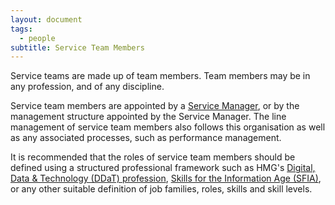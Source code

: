 ```yaml
---
layout: document
tags:
  - people
subtitle: Service Team Members
---
```


Service teams are made up of team members. Team members may be in any profession, and of any discipline.

Service team members are appointed by a [Service Manager](/osom-guide/service-managers), or by the management structure appointed by the Service Manager. The line management of service team members also follows this organisation as well as any associated processes, such as performance management.

It is recommended that the roles of service team members should be defined using a structured professional framework such as HMG's [Digital, Data & Technology (DDaT) profession](https://www.gov.uk/government/organisations/digital-data-and-technology-profession), [Skills for the Information Age (SFIA)](https://sfia-online.org/en), or any other suitable definition of job families, roles, skills and skill levels.
